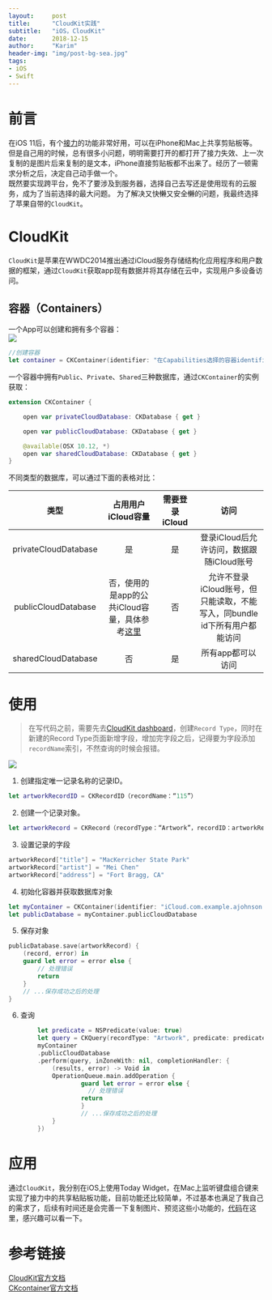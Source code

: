 ```yaml
---
layout:     post
title:      "CloudKit实践"
subtitle:   "iOS，CloudKit"
date:       2018-12-15
author:     "Karim"
header-img: "img/post-bg-sea.jpg"
tags:
- iOS
- Swift
---
```


# 前言  

在iOS 11后，有个[接力](https://support.apple.com/zh-cn/HT204681)的功能非常好用，可以在iPhone和Mac上共享剪贴板等。但是自己用的时候，总有很多小问题，明明需要打开的都打开了接力失效、上一次复制的是图片后来复制的是文本，iPhone直接剪贴板都不出来了。经历了一顿需求分析之后，决定自己动手做一个。  
既然要实现跨平台，免不了要涉及到服务器，选择自己去写还是使用现有的云服务，成为了当前选择的最大问题。
为了解决又快~~懒~~又安全~~懒~~的问题，我最终选择了苹果自带的`CloudKit`。 

# CloudKit  
`CloudKit`是苹果在WWDC2014推出通过iCloud服务存储结构化应用程序和用户数据的框架，通过`CloudKit`获取app现有数据并将其存储在云中，实现用户多设备访问。  

## 容器（Containers）  

一个App可以创建和拥有多个容器：  
![](https://developer.apple.com/library/archive/documentation/DataManagement/Conceptual/CloudKitQuickStart/Art/3_specifycontainers2_2x.png)  


```swift
//创建容器
let container = CKContainer(identifier: "在Capabilities选择的容器identifier")
```


一个容器中拥有`Public`、`Private`、`Shared`三种数据库，通过`CKContainer`的实例获取：  
```swift
extension CKContainer {

    open var privateCloudDatabase: CKDatabase { get }

    open var publicCloudDatabase: CKDatabase { get }

    @available(OSX 10.12, *)
    open var sharedCloudDatabase: CKDatabase { get }
}
```
不同类型的数据库，可以通过下面的表格对比：

| 类型 | 占用用户iCloud容量 | 需要登录iCloud | 访问 |
| :-: | :-: | :-: | :-: |
| privateCloudDatabase | 是 | 是 | 登录iCloud后允许访问，数据跟随iCloud账号
| publicCloudDatabase | 否，使用的是app的公共iCloud容量，具体参考[这里](https://developer.apple.com/icloud/cloudkit/) | 否 |允许不登录iCloud账号，但只能读取，不能写入，同bundle id下所有用户都能访问
| sharedCloudDatabase | 否 | 是|  所有app都可以访问  


# 使用 

> 在写代码之前，需要先去[CloudKit dashboard](https://icloud.developer.apple.com/dashboard/)，创建`Record Type`，同时在新建的Record Type页面新增字段，增加完字段之后，记得要为字段添加`recordName`索引，不然查询的时候会报错。  

![](https://developer.apple.com/library/archive/documentation/DataManagement/Conceptual/CloudKitQuickStart/Art/2017RecordTypes_2x.png)

1. 创建指定唯一记录名称的记录ID。  
```swift
let artworkRecordID = CKRecordID（recordName：“115”）
```
2. 创建一个记录对象。
```swift
let artworkRecord = CKRecord（recordType：“Artwork”，recordID：artworkRecordID）
```
3. 设置记录的字段
```swift
artworkRecord["title"] = "MacKerricher State Park"
artworkRecord["artist"] = "Mei Chen"
artworkRecord["address"] = "Fort Bragg, CA"
```  
4. 初始化容器并获取数据库对象  
```swift
let myContainer = CKContainer(identifier: "iCloud.com.example.ajohnson.GalleryShared") //如果使用默认容器，CKContainer.default()  
let publicDatabase = myContainer.publicCloudDatabase
```
5. 保存对象  
```swift
publicDatabase.save(artworkRecord) {
    (record, error) in
    guard let error = error else {
        // 处理错误
        return
    }
    // ...保存成功之后的处理
}
```
6. 查询  
```swift
        let predicate = NSPredicate(value: true)
        let query = CKQuery(recordType: "Artwork", predicate: predicate)
        myContainer
        .publicCloudDatabase
        .perform(query, inZoneWith: nil, completionHandler: {
            (results, error) -> Void in
            OperationQueue.main.addOperation {
                    guard let error = error else {
                      // 处理错误
                    return
                    }
                    // ...保存成功之后的处理
            }
        })
```

# 应用  
通过`CloudKit`，我分别在iOS上使用Today Widget，在Mac上监听键盘组合键来实现了接力中的共享粘贴板功能，目前功能还比较简单，不过基本也满足了我自己的需求了，后续有时间还是会完善一下复制图片、预览这些小功能的，[代码](https://github.com/Fidetro/KTCloud)在这里，感兴趣可以看一下。

# 参考链接  
[CloudKit官方文档](https://developer.apple.com/library/archive/documentation/DataManagement/Conceptual/CloudKitQuickStart/Introduction/Introduction.html#//apple_ref/doc/uid/TP40014987-CH1-SW1)  
[CKcontainer官方文档](https://developer.apple.com/documentation/cloudkit/ckcontainer)